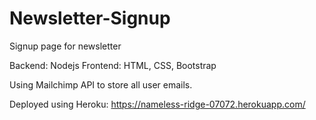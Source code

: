 # Newsletter-Signup
Signup page for newsletter


Backend: Nodejs
Frontend: HTML, CSS, Bootstrap

Using Mailchimp API to store all user emails.


Deployed using Heroku: https://nameless-ridge-07072.herokuapp.com/

